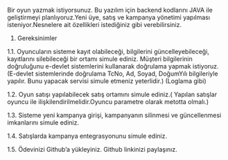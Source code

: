 Bir oyun yazmak istiyorsunuz. Bu yazılım için backend kodlarını JAVA ile geliştirmeyi planlıyoruz.Yeni üye, satış ve kampanya yönetimi yapılması isteniyor.Nesnelere ait özellikleri istediğiniz gibi verebilirsiniz. 

1. Gereksinimler

1.1.  Oyuncuların sisteme kayıt olabileceği, bilgilerini güncelleyebileceği, kayıtlarını 
silebileceği bir ortamı simule ediniz. Müşteri bilgilerinin doğruluğunu e-devlet sistemlerini 
kullanarak doğrulama yapmak istiyoruz. (E-devlet sistemlerinde doğrulama TcNo, Ad, Soyad, 
DoğumYılı bilgileriyle yapılır. Bunu yapacak servisi simule etmeniz yeterlidir.) (Loglama gibi)

1.2.  Oyun satışı yapılabilecek satış ortamını simule ediniz.( Yapılan satışlar oyuncu ile ilişkilendirilmelidir.Oyuncu parametre olarak metotta olmalı.)

1.3.  Sisteme yeni kampanya girişi, kampanyanın silinmesi ve güncellenmesi imkanlarını simule ediniz.

1.4.  Satışlarda kampanya entegrasyonunu simule ediniz.

1.5.  Ödevinizi Github’a yükleyiniz. Github linkinizi paylaşınız.
